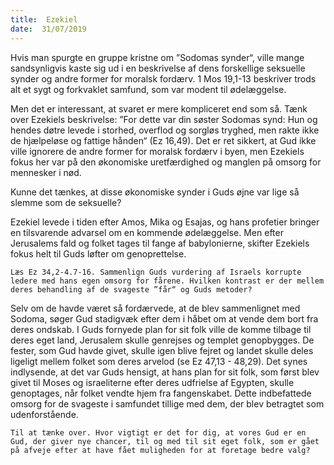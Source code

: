 ```yaml
---
title:  Ezekiel
date:  31/07/2019
---
```


Hvis man spurgte en gruppe kristne om ”Sodomas synder“, ville mange sandsynligvis kaste sig ud i en beskrivelse af dens forskellige seksuelle synder og andre former for moralsk fordærv. 1 Mos 19,1-13 beskriver trods alt et sygt og forkvaklet samfund, som var modent til ødelæggelse.

Men det er interessant, at svaret er mere kompliceret end som så. Tænk over Ezekiels beskrivelse: ”For dette var din søster Sodomas synd: Hun og hendes døtre levede i storhed, overflod og sorgløs tryghed, men rakte ikke de hjælpeløse og fattige hånden“ (Ez 16,49). Det er ret sikkert, at Gud ikke ville ignorere de andre former for moralsk fordærv i byen, men Ezekiels fokus her var på den økonomiske uretfærdighed og manglen på omsorg for mennesker i nød.

Kunne det tænkes, at disse økonomiske synder i Guds øjne var lige så slemme som de seksuelle?

Ezekiel levede i tiden efter Amos, Mika og Esajas, og hans profetier bringer en tilsvarende advarsel om en kommende ødelæggelse. Men efter Jerusalems fald og folket tages til fange af babylonierne, skifter Ezekiels fokus helt til Guds løfter om genoprettelse.

`Læs Ez 34,2-4.7-16. Sammenlign Guds vurdering af Israels korrupte ledere med hans egen omsorg for fårene. Hvilken kontrast er der mellem deres behandling af de svageste ”får“ og Guds metoder?`

Selv om de havde været så fordærvede, at de blev sammenlignet med Sodoma, søger Gud stadigvæk efter dem i håbet om at vende dem bort fra deres ondskab. I Guds fornyede plan for sit folk ville de komme tilbage til deres eget land, Jerusalem skulle genrejses og templet genopbygges. De fester, som Gud havde givet, skulle igen blive fejret og landet skulle deles ligeligt mellem folket som deres arvelod (se Ez 47,13 - 48,29). Det synes indlysende, at det var Guds hensigt, at hans plan for sit folk, som først blev givet til Moses og israeliterne efter deres udfrielse af Egypten, skulle genoptages, når folket vendte hjem fra fangenskabet. Dette indbefattede omsorg for de svageste i samfundet tillige med dem, der blev betragtet som udenforstående.

`Til at tænke over. Hvor vigtigt er det for dig, at vores Gud er en Gud, der giver nye chancer, til og med til sit eget folk, som er gået på afveje efter at have fået muligheden for at foretage bedre valg?`